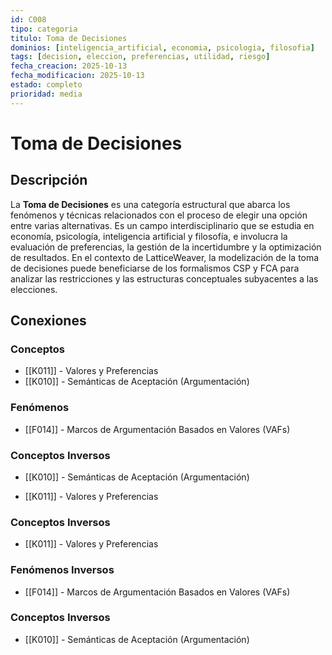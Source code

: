 ```yaml
---
id: C008
tipo: categoria
titulo: Toma de Decisiones
dominios: [inteligencia_artificial, economia, psicologia, filosofia]
tags: [decision, eleccion, preferencias, utilidad, riesgo]
fecha_creacion: 2025-10-13
fecha_modificacion: 2025-10-13
estado: completo
prioridad: media
---
```


# Toma de Decisiones

## Descripción

La **Toma de Decisiones** es una categoría estructural que abarca los fenómenos y técnicas relacionados con el proceso de elegir una opción entre varias alternativas. Es un campo interdisciplinario que se estudia en economía, psicología, inteligencia artificial y filosofía, e involucra la evaluación de preferencias, la gestión de la incertidumbre y la optimización de resultados. En el contexto de LatticeWeaver, la modelización de la toma de decisiones puede beneficiarse de los formalismos CSP y FCA para analizar las restricciones y las estructuras conceptuales subyacentes a las elecciones.

## Conexiones

### Conceptos
- [[K011]] - Valores y Preferencias
- [[K010]] - Semánticas de Aceptación (Argumentación)

### Fenómenos
- [[F014]] - Marcos de Argumentación Basados en Valores (VAFs)



### Conceptos Inversos
- [[K010]] - Semánticas de Aceptación (Argumentación)



- [[K011]] - Valores y Preferencias



### Conceptos Inversos
- [[K011]] - Valores y Preferencias



### Fenómenos Inversos
- [[F014]] - Marcos de Argumentación Basados en Valores (VAFs)



### Conceptos Inversos
- [[K010]] - Semánticas de Aceptación (Argumentación)

